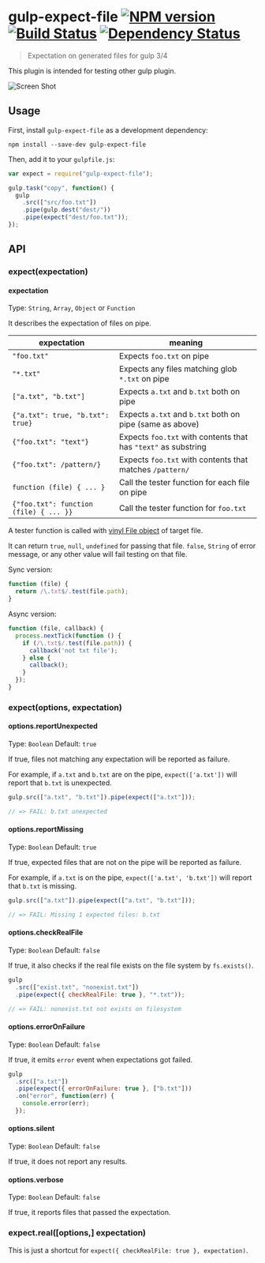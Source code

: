 # gulp-expect-file [![NPM version][npm-image]][npm-url] [![Build Status][travis-image]][travis-url] [![Dependency Status][daviddm-image]][daviddm-url]

> Expectation on generated files for gulp 3/4

This plugin is intended for testing other gulp plugin.

![Screen Shot](http://pioug.github.io/gulp-expect-file/screenshot.png)

## Usage

First, install `gulp-expect-file` as a development dependency:

```shell
npm install --save-dev gulp-expect-file
```

Then, add it to your `gulpfile.js`:

```js
var expect = require("gulp-expect-file");

gulp.task("copy", function() {
  gulp
    .src(["src/foo.txt"])
    .pipe(gulp.dest("dest/"))
    .pipe(expect("dest/foo.txt"));
});
```

## API

### expect(expectation)

#### expectation

Type: `String`, `Array`, `Object` or `Function`

It describes the expectation of files on pipe.

| expectation                            | meaning                                                        |
| -------------------------------------- | -------------------------------------------------------------- |
| `"foo.txt"`                            | Expects `foo.txt` on pipe                                      |
| `"*.txt"`                              | Expects any files matching glob `*.txt` on pipe                |
| `["a.txt", "b.txt"]`                   | Expects `a.txt` and `b.txt` both on pipe                       |
| `{"a.txt": true, "b.txt": true}`       | Expects `a.txt` and `b.txt` both on pipe (same as above)       |
| `{"foo.txt": "text"}`                  | Expects `foo.txt` with contents that has `"text"` as substring |
| `{"foo.txt": /pattern/}`               | Expects `foo.txt` with contents that matches `/pattern/`       |
| `function (file) { ... }`              | Call the tester function for each file on pipe                 |
| `{"foo.txt": function (file) { ... }}` | Call the tester function for `foo.txt`                         |

A tester function is called with [vinyl File object](https://github.com/wearefractal/vinyl) of target file.

It can return `true`, `null`, `undefined` for passing that file. `false`, `String` of error message, or any other value will fail testing on that file.

Sync version:

```js
function (file) {
  return /\.txt$/.test(file.path);
}
```

Async version:

```js
function (file, callback) {
  process.nextTick(function () {
    if (/\.txt$/.test(file.path)) {
      callback('not txt file');
    } else {
      callback();
    }
  });
}
```

### expect(options, expectation)

#### options.reportUnexpected

Type: `Boolean`
Default: `true`

If true, files not matching any expectation will be reported as failure.

For example, if `a.txt` and `b.txt` are on the pipe, `expect(['a.txt'])` will report that `b.txt` is unexpected.

```js
gulp.src(["a.txt", "b.txt"]).pipe(expect(["a.txt"]));

// => FAIL: b.txt unexpected
```

#### options.reportMissing

Type: `Boolean`
Default: `true`

If true, expected files that are not on the pipe will be reported as failure.

For example, if `a.txt` is on the pipe, `expect(['a.txt', 'b.txt'])` will report that `b.txt` is missing.

```js
gulp.src(["a.txt"]).pipe(expect(["a.txt", "b.txt"]));

// => FAIL: Missing 1 expected files: b.txt
```

#### options.checkRealFile

Type: `Boolean`
Default: `false`

If true, it also checks if the real file exists on the file system by `fs.exists()`.

```js
gulp
  .src(["exist.txt", "nonexist.txt"])
  .pipe(expect({ checkRealFile: true }, "*.txt"));

// => FAIL: nonexist.txt not exists on filesystem
```

#### options.errorOnFailure

Type: `Boolean`
Default: `false`

If true, it emits `error` event when expectations got failed.

```js
gulp
  .src(["a.txt"])
  .pipe(expect({ errorOnFailure: true }, ["b.txt"]))
  .on("error", function(err) {
    console.error(err);
  });
```

#### options.silent

Type: `Boolean`
Default: `false`

If true, it does not report any results.

#### options.verbose

Type: `Boolean`
Default: `false`

If true, it reports files that passed the expectation.

### expect.real([options,] expectation)

This is just a shortcut for `expect({ checkRealFile: true }, expectation)`.

[npm-url]: https://npmjs.org/package/gulp-expect-file
[npm-image]: https://img.shields.io/npm/v/gulp-expect-file.svg
[travis-url]: https://travis-ci.org/pioug/gulp-expect-file
[travis-image]: https://img.shields.io/travis/pioug/gulp-expect-file.svg
[daviddm-url]: https://david-dm.org/pioug/gulp-expect-file
[daviddm-image]: https://img.shields.io/david/pioug/gulp-expect-file.svg
